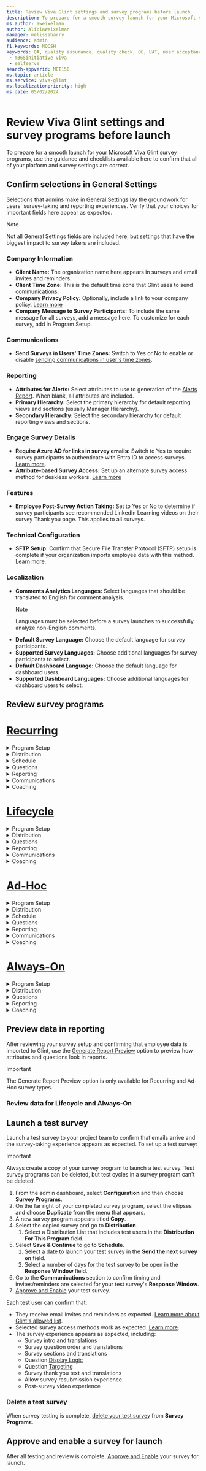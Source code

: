 ```yaml
---
title: Review Viva Glint settings and survey programs before launch
description: To prepare for a smooth survey launch for your Microsoft Viva Glint programs, use the guidance and checklists available here to confirm that all of your platform and survey settings are correct.
ms.author: aweixelman
author: AliciaWeixelman
manager: melissabarry
audience: admin
f1.keywords: NOCSH
keywords: QA, quality assurance, quality check, QC, UAT, user acceptance testing
 - m365initiative-viva
 - selfserve
search-appverid: MET150
ms.topic: article
ms.service: viva-glint
ms.localizationpriority: high
ms.date: 05/02/2024
---
```


# Review Viva Glint settings and survey programs before launch

To prepare for a smooth launch for your Microsoft Viva Glint survey programs, use the guidance and checklists available here to confirm that all of your platform and survey settings are correct.

## Confirm selections in General Settings

Selections that admins make in [General Settings](manage-general-settings.md) lay the groundwork for users' survey-taking and reporting experiences. Verify that your choices for important fields here appear as expected.

> [!NOTE]
> Not all General Settings fields are included here, but settings that have the biggest impact to survey takers are included.

### Company Information

- **Client Name:** The organization name here appears in surveys and email invites and reminders.
- **Client Time Zone:** This is the default time zone that Glint uses to send communications.
- **Company Privacy Policy:** Optionally, include a link to your company policy. [Learn more](add-privacy-policy.md)
- **Company Message to Survey Participants:** To include the same message for all surveys, add a message here. To customize for each survey, add in Program Setup.

### Communications

- **Send Surveys in Users' Time Zones:** Switch to Yes or No to enable or disable [sending communications in user's time zones](time-zones.md). 

### Reporting

- **Attributes for Alerts:** Select attributes to use to generation of the [Alerts Report](/viva/glint/reports/alerts-report-attrition-risk). When blank, all attributes are included.
- **Primary Hierarchy:** Select the primary hierarchy for default reporting views and sections (usually Manager Hierarchy).
- **Secondary Hierarchy:** Select the secondary hierarchy for default reporting views and sections.

### Engage Survey Details

- **Require Azure AD for links in survey emails:** Switch to Yes to require survey participants to authenticate with Entra ID to access surveys. [Learn more](understand-survey-access-methods.md).
- **Attribute-based Survey Access:** Set up an alternate survey access method for deskless workers. [Learn more](attribute-based-survey-access.md)

### Features

- **Employee Post-Survey Action Taking:** Set to Yes or No to determine if survey participants see recommended LinkedIn Learning videos on their survey Thank you page. This applies to all surveys.

### Technical Configuration

- **SFTP Setup:** Confirm that Secure File Transfer Protocol (SFTP) setup is complete if your organization imports employee data with this method. [Learn more](set-up-sftp.md).
 
### Localization

- **Comments Analytics Languages:** Select languages that should be translated to English for comment analysis.
    > [!NOTE]
    > Languages must be selected before a survey launches to successfully analyze non-English comments.
- **Default Survey Language:** Choose the default language for survey participants.
- **Supported Survey Languages:** Choose additional languages for survey participants to select.
- **Default Dashboard Language:** Choose the default language for dashboard users.
- **Supported Dashboard Languages:** Choose additional languages for dashboard users to select.

## Review survey programs


# [Recurring](#tab/recurring)

<details>

<summary>Program Setup</summary>

|Item   |Confirm that...  |Impact|Editable during live survey|
|:----------|:-----------|:------------|:------------|
|<ul><li>[ ] Program Name</li></ul>     |The correct value is entered and there are no spelling errors.       |Low        |Yes        |
|<ul><li>[ ] Administrators</li></ul> |The correct User Roles are selected as program admins.   |Low|Yes|
|<ul><li>[ ] Default Language</li></ul> |The correct default language is selected.  |Medium|Yes|
|<ul><li>[ ] Additional Languages</li></ul> |Correct additional survey languages are selected. Languages available are based on Supported Survey Languages selected in General Settings  |Medium|Yes*|
|<ul><li>[ ] Admin Notifications To</li></ul> |The correct user is selected for admin notification emails for this program.    |Medium|Yes|
|<ul><li>[ ] Suggested Actions Available</li></ul> |This setting is set to Yes or No correctly to allow or disallow users to create Focus Areas based on suggestion action templates.  |High|Yes|
|<ul><li>[ ] Eligible for Nudges</li></ul> |This setting is set to Yes or No correctly to enable or disable Nudges for managers to act on survey results.   |High|Yes|
|<ul><li>[ ] Allow Survey Resubmission</li></ul> |This setting is set to Yes or No correctly to allow or disallow users to reset their own surveys and resubmit during live surveys.   |High|Yes|
|<ul><li>[ ] Enable Team Conversations</li></ul> |This setting is set to Yes or No correctly to enable or disable Team Conversations for managers to act on results with a guided, in-platform experience.  |High|Yes|
|<ul><li>[ ] Confidential Responses</li></ul> |This setting is set to Yes or No correctly. This setting can only be switched to No for Employee Lifecycle surveys.  |High|No|
|<ul><li>[ ] Enable Export of Raw Survey Responses</li></ul> |This setting is set to Yes or No correctly to allow or disallow the export of raw respondent data for this program.   |High|No|
|<ul><li>[ ] Company Message to Survey Participants</li></ul> |Any optional custom messaging to survey participants and accompanying translations are entered correctly.  |High|Yes|

> [!TIP]
> *Viva Glint standard translations become available immediately for newly added languages. Custom question translations can't be added during a live survey.

</details>

<details>

<summary>Distribution</summary>

|Item   |Confirm that...  |Impact|Editable during live survey|
|:----------|:-----------|:------------|:------------|
|<ul><li>[ ] Distribution For This Program</li></ul>     |The correct Distribution Lists are selected to include users.       |High        |No*        |
|<ul><li>[ ] Exclude Groups</li></ul> |The correct Distribution lists are selected to exclude users.   |High|No|

> [!TIP]
> *Use the Send Survey option from a user’s profile to add individual users to live surveys

</details>

<details>

<summary>Schedule</summary>

|Item   |Confirm that...  |Impact|Editable during live survey|
|:----------|:-----------|:------------|:------------|
|<ul><li>[ ] The surveys go out every</li></ul>     |The survey frequency is correct (for example, every 4 months).       |Low        |Yes        |
|<ul><li>[ ] Send the next survey on</li></ul> |The survey start date is accurate.   |High|Yes|
|<ul><li>[ ] Schedule Preview</li></ul> |Upcoming survey dates are accurate based on frequency and survey start date.   |Low|Yes|
|<ul><li>[ ] Response Window</li></ul> |The number of days the survey is open for responses is correct.   |High|Yes*|

> [!TIP]
> *Use the ellipses menu on the live survey cycle and choose Manage Schedule & Invites to make changes during a live survey.

</details>


<details>

<summary>Questions</summary>

|Item   |Confirm that...  |Impact|Editable during live survey|
|:----------|:-----------|:------------|:------------|
|<ul><li>[ ] Welcome text and translations</li></ul>     |Welcome text and translations are accurate.       |High        |Yes        |
|<ul><li>[ ] Questions</li></ul> |All questions are part of the survey and that the upcoming cycle number is selected for the right questions.   |High|No|
|<ul><li>[ ] Questions: Order</li></ul> |Questions are in the correct order.   |High|Yes|
|<ul><li>[ ] Questions: Text and translations</li></ul> |Customized question text and translations are accurate.   |High|No|
|<ul><li>[ ] Questions: Targeting</li></ul> |Distribution lists selected to target questions are accurate.   |High|No|
|<ul><li>[ ] Questions: Display Logic</li></ul> |Questions that should only appear based on certain responses to other questions are set up correctly.   |High|No|
|<ul><li>[ ] Sections and translations</li></ul> |Section break/header text and translations are correct.   |Medium|No|
|<ul><li>[ ] Thank you text and translations</li></ul> |Thank you text and translations are accurate.    |High|Yes|

> [!TIP]
> - Section break: User scrolls and it disappears as you take the survey. 
> - Survey section: A persistent header with questions tied to it that remains at the top of the screen as the user responds.

</details>

<details>

<summary>Reporting</summary>

|Item   |Confirm that...  |Impact|Editable during live survey|
|:----------|:-----------|:------------|:------------|
|<ul><li>[ ] Program Roles</li></ul>     |Roles who should be added to the program are present and that they're granted live or phased access correctly.      |High        |Yes        |
|<ul><li><ol> Reporting View</li></ol></ul> |Live View or Phased Access is selected appropriately, depending on whether the role should have access to live survey data.   |Medium|Yes|
|<ul><li><ol> Concierge Visibility</li></ol></ul> |This setting is set to On or Off correctly to give managers a concierge experience in dashboards.   |Medium|Yes|
|<ul><li><ol> Broader Team Insights</li></ol></ul> |This setting is set to On or Off to allow direct reports visibility to a summary report of users' scores in this role.   |Medium|Yes|
|<ul><li><ol> Team Conversations</li></ol></ul> |This setting is set to On or Off correctly to allow managers to use in-platform Team Conversations.   |Medium|Yes|
|<ul><li><ol> Dashboard Default</li></ol></ul> |The correct report, typically Team Summary, is selected for the dashboard view.   |Medium|Yes|
|<ul><li><ol> Report Template Access</li></ol></ul> |Report templates are selected correctly to grant users access to specific reports.  |High|Yes|
|<ul><li><ol> Question Reporting Access</li></ol></ul> |Users in the role have access to the correct questions.   |Medium|Yes|
|<ul><li>[ ] Aggregate Indices</li></ul> |Question aggregates are set up and labeled correctly.   |Medium|Yes|
|<ul><li>[ ] Key Outcome</li></ul> |The correct item or aggregate is selected.   |Medium|Yes|
|<ul><li>[ ] Driver Impact Outcomes</li></ul> |The correct items or aggregates are selected.  |Medium|Yes|
|<ul><li>[ ] Manager Report Defaults</li></ul> |The correct items are selected to appear on the Manager report.   |Medium|Yes|
|<ul><li>[ ] PowerPoint Export Template</li></ul> |The correct template is selected.   |Low|Yes|
|<ul><li>[ ] Broader Team Insights PowerPoint Export Template</li></ul> |The correct template is selected.   |Low|Yes|

> [!NOTE]
> - The Team Conversations setting only appears in a Program Role when Team Conversations have been enabled in Program Setup.
> - Aggregate Indices can't be deleted after they're setup.

</details>


<details>

<summary>Communications</summary>

|Item   |Confirm that...  |Impact|Editable during live survey|
|:----------|:-----------|:------------|:------------|
|<ul><li>[ ] Notification Timing</li></ul>     |The correct timeframe is selected to deliver emails.       |High        |Yes        |
|<ul><li>[ ] Email Settings*</li></ul> |The correct email types are selected to deliver emails.   |Medium|Yes|
|<ul><li>[ ] Configure Notifications</li></ul> |Survey start, reminder, and results emails follow the correct schedule.   |High|Yes**|
|<ul><li>[ ] Translations</li></ul> |Survey start, reminder, and results emails have accurate translations.   |High|Yes**|

> [!NOTE]
> - *This setting only appears when your organization has a Personal Email Optional System Attribute set up. Personal emails are recommended for contacting exiting employees.
> - **Reminder emails can be added/edited at the survey cycle level if the added reminders aren't scheduled to send for at least 24 hours. New reminders can't be added to sent the same day.

</details>


<details>

<summary>Coaching</summary>

|Item   |Confirm that...  |Impact|Editable during live survey|
|:----------|:-----------|:------------|:------------|
|<ul><li>[ ] Interpretation</li></ul>     |The correct content is selected for the Interpretation Guide.       |Medium        |Yes        |
|<ul><li>[ ] Top Strengths</li></ul> |The correct content is selected for Top Strengths.    |Medium        |Yes        |
|<ul><li>[ ] Top Opportunities</li></ul> |The correct content is selected for Top Opportunities   |Medium        |Yes        |

> [!TIP]
> Save and continue without edits to keep default selections for Coaching content.

</details>





# [Lifecycle](#tab/lifecycle)

<details>

<summary>Program Setup</summary>

|Item   |Confirm that...  |Impact|Editable during live survey
|:----------|:-----------|:------------|:------------|
|<ul><li>[ ] Program Name</li></ul>     |The correct value is entered and there are no spelling errors.       |Low        |Yes        |
|<ul><li>[ ] Administrators</li></ul> |The correct User Roles are selected as program admins.   |Low|Yes|
|<ul><li>[ ] Default Language</li></ul> |The correct default language is selected.  |Medium|Yes|
|<ul><li>[ ] Additional Languages</li></ul> |Correct additional survey languages are selected. Languages available are based on Supported Survey Languages selected in General Settings  |Medium|Yes*|
|<ul><li>[ ] Suggested Actions Available</li></ul> |This setting is set to Yes or No correctly to allow or disallow users to create Focus Areas based on suggestion action templates.  |High|Yes|
|<ul><li>[ ] Response Window</li></ul> |The correct number of days is selected.   |High|Yes**|
|<ul><li>[ ] Waiting Period Between Surveys</li></ul> |The correct number of days is selected.   |High|Yes**|
|<ul><li>[ ] Allow Survey Resubmission</li></ul> |This setting is set to Yes or No correctly to allow or disallow users to reset their own surveys and resubmit during live surveys.   |High|Yes|
|<ul><li>[ ] Confidential Responses</li></ul> |This setting is set to Yes or No correctly. This setting can only be switched to No for Employee Lifecycle surveys.  |High|No|
|<ul><li>[ ] Enable Export of Raw Survey Responses</li></ul> |This setting is set to Yes or No correctly to allow or disallow the export of raw respondent data for this program.   |High|No|
|<ul><li>[ ] Company Message to Survey Participants</li></ul> |Any optional custom messaging to survey participants and accompanying translations are entered correctly.  |High|Yes|

> [!TIP]
> *Viva Glint standard translations become available immediately for newly added languages. Custom question translations can't be added during a live survey.

> [!NOTE]
> **Updating the Response Window and Waiting Period Between Surveys affects future surveys only.

</details>

<details>

<summary>Distribution</summary>

|Item   |Confirm that...  |Impact|Editable during live survey|
|:----------|:-----------|:------------|:------------|
|<ul><li>[ ] Employee Attribute</li></ul>     |The correct date (hire or exit) is selected as a trigger date for surveys.       |High        |No        |
|<ul><li>[ ] Distribution For This Program</li></ul>     |The correct Distribution Lists are selected to include users.       |High        |No*        |
|<ul><li>[ ] Exclude Groups</li></ul> |The correct Distribution lists are selected to exclude users.   |High|No|

> [!TIP]
> *Use the Send Survey option from a user’s profile to add individual users to live surveys.

</details>



<details>

<summary>Questions</summary>

|Item   |Confirm that...  |Impact|Editable during live survey|
|:----------|:-----------|:------------|:------------|
|<ul><li>[ ] Welcome text and translations</li></ul>     |Welcome text and translations are accurate.       |High        |Yes        |
|<ul><li>[ ] Questions</li></ul> |All questions are part of the survey and that the upcoming cycle number is selected for the right questions.   |High|No|
|<ul><li>[ ] Questions: Order</li></ul> |Questions are in the correct order.   |High|Yes|
|<ul><li>[ ] Questions: Text and translations</li></ul> |Customized question text and translations are accurate.   |High|No|
|<ul><li>[ ] Questions: Targeting</li></ul> |Distribution lists selected to target questions are accurate.   |High|No|
|<ul><li>[ ] Questions: Display Logic</li></ul> |Questions that should only appear based on certain responses to other questions are set up correctly.   |High|No|
|<ul><li>[ ] Sections and translations</li></ul> |Section break/header text and translations are correct.   |Medium|No|
|<ul><li>[ ] Thank you text and translations</li></ul> |Thank you text and translations are accurate.    |High|Yes|

> [!TIP]
> - Section break: User scrolls and it disappears as you take the survey. 
> - Survey section: A persistent header with questions tied to it that remains at the top of the screen as the user responds.

</details>



<details>

<summary>Reporting</summary>

|Item   |Confirm that...  |Impact|Editable during live survey|
|:----------|:-----------|:------------|:------------|
|<ul><li>[ ] Program Roles</li></ul>     |Roles who should be added to the program are present and that they're granted live or phased access correctly.      |High        |Yes        |
|<ul><li><ol> Dashboard Default</li></ol></ul> |The correct report, typically Team Summary, is selected for the dashboard view.   |Medium|Yes|
|<ul><li><ol> Report Template Access</li></ol></ul> |Report templates are selected correctly to grant users access to specific reports.  |High|Yes|
|<ul><li><ol> Question Reporting Access</li></ol></ul> |Users in the role have access to the correct questions.   |Medium|Yes|
|<ul><li>[ ] Aggregate Indices</li></ul> |Question aggregates are set up and labeled correctly.   |Medium|Yes|
|<ul><li>[ ] Key Outcome</li></ul> |The correct item or aggregate is selected.   |Medium|Yes|
|<ul><li>[ ] Driver Impact Outcomes</li></ul> |The correct items or aggregates are selected.  |Medium|Yes|
|<ul><li>[ ] Manager Report Defaults</li></ul> |The correct items are selected to appear on the Manager report.   |Medium|Yes|
|<ul><li>[ ] PowerPoint Export Template</li></ul> |The correct template is selected.   |Low|Yes|
|<ul><li>[ ] Broader Team Insights PowerPoint Export Template</li></ul> |The correct template is selected.   |Low|Yes|

> [!NOTE]
> Aggregate Indices can't be deleted after they're setup.

</details>

<details>

<summary>Communications</summary>

|Item   |Confirm that...  |Impact|Editable during live survey|
|:----------|:-----------|:------------|:------------|
|<ul><li>[ ] Notification Timing</li></ul>     |The correct timeframe is selected to deliver emails.       |High        |Yes        |
|<ul><li>[ ] Email Settings*</li></ul> |The correct email types are selected to deliver emails.   |Medium|Yes|
|<ul><li>[ ] Configure Notifications</li></ul> |Survey start, reminder, and results emails follow the correct schedule.   |High|Yes**|
|<ul><li>[ ] Translations</li></ul> |Survey start, reminder, and results emails have accurate translations.   |High|Yes**|

> [!NOTE]
> - *This setting only appears when your organization has a Personal Email Optional System Attribute set up. Personal emails are recommended for contacting exiting employees.
> - **Reminder emails can be added/edited at the survey cycle level if the added reminders aren't scheduled to send for at least 24 hours. New reminders can't be added to sent the same day.
</details>


<details>

<summary>Coaching</summary>

|Item   |Confirm that...  |Impact|Editable during live survey|
|:----------|:-----------|:------------|:------------|
|<ul><li>[ ] Interpretation</li></ul>     |The correct content is selected for the Interpretation Guide.       |Medium        |Yes        |
|<ul><li>[ ] Top Strengths</li></ul> |The correct content is selected for Top Strengths.    |Medium        |Yes        |
|<ul><li>[ ] Top Opportunities</li></ul> |The correct content is selected for Top Opportunities   |Medium        |Yes        |

> [!TIP]
> Save and continue without edits to keep default selections for Coaching content.

</details>



# [Ad-Hoc](#tab/adhoc)

<details>

<summary>Program Setup</summary>

|Item   |Confirm that...  |Impact|Editable during live survey|
|:----------|:-----------|:------------|:------------|
|<ul><li>[ ] Program Name</li></ul>     |The correct value is entered and there are no spelling errors.       |Low        |Yes        |
|<ul><li>[ ] Administrators</li></ul> |The correct User Roles are selected as program admins.   |Low|Yes|
|<ul><li>[ ] Default Language</li></ul> |The correct default language is selected.  |Medium|Yes|
|<ul><li>[ ] Additional Languages</li></ul> |Correct additional survey languages are selected. Languages available are based on Supported Survey Languages selected in General Settings  |Medium|Yes*|
|<ul><li>[ ] Admin Notifications To</li></ul> |The correct user is selected for admin notification emails for this program.    |Medium|Yes|
|<ul><li>[ ] Suggested Actions Available</li></ul> |This setting is set to Yes or No correctly to allow or disallow users to create Focus Areas based on suggestion action templates.  |High|Yes|
|<ul><li>[ ] Eligible for Nudges</li></ul> |This setting is set to Yes or No correctly to enable or disable Nudges for managers to act on survey results.   |High|Yes|
|<ul><li>[ ] Allow Survey Resubmission</li></ul> |This setting is set to Yes or No correctly to allow or disallow users to reset their own surveys and resubmit during live surveys.   |High|Yes|
|<ul><li>[ ] Confidential Responses</li></ul> |This setting is set to Yes or No correctly. This setting can only be switched to No for Employee Lifecycle surveys.  |High|No|
|<ul><li>[ ] Enable Export of Raw Survey Responses</li></ul> |This setting is set to Yes or No correctly to allow or disallow the export of raw respondent data for this program.   |High|No|
|<ul><li>[ ] Company Message to Survey Participants</li></ul> |Any optional custom messaging to survey participants and accompanying translations are entered correctly.  |High|Yes|

> [!TIP]
> *Viva Glint standard translations become available immediately for newly added languages. Custom question translations can't be added during a live survey.

</details>


<details>

<summary>Distribution</summary>

|Item   |Confirm that...  |Impact|Editable during live survey|
|:----------|:-----------|:------------|:------------|
|<ul><li>[ ] Distribution For This Program</li></ul>     |The correct Distribution Lists are selected to include users.       |High        |No*        |
|<ul><li>[ ] Exclude Groups</li></ul> |The correct Distribution lists are selected to exclude users.   |High|No|

> [!TIP]
> *Use the Send Survey option from a user’s profile to add individual users to live surveys

</details>


<details>

<summary>Schedule</summary>

|Item   |Confirm that...  |Impact|Editable during live survey|
|:----------|:-----------|:------------|:------------|
|<ul><li>[ ] Send the next survey on</li></ul> |The survey start date is accurate.   |High|Yes|
|<ul><li>[ ] Response Window</li></ul> |The number of days the survey is open for responses is correct.   |High|Yes*|

> [!TIP]
> *Use the ellipses menu on the live survey cycle and choose Manage Schedule & Invites to make changes during a live survey.

</details>


<details>

<summary>Questions</summary>

|Item   |Confirm that...  |Impact|Editable during live survey|
|:----------|:-----------|:------------|:------------|
|<ul><li>[ ] Welcome text and translations</li></ul>     |Welcome text and translations are accurate.       |High        |Yes        |
|<ul><li>[ ] Questions</li></ul> |All questions are part of the survey and that the upcoming cycle number is selected for the right questions.   |High|No|
|<ul><li>[ ] Questions: Order</li></ul> |Questions are in the correct order.   |High|Yes|
|<ul><li>[ ] Questions: Text and translations</li></ul> |Customized question text and translations are accurate.   |High|No|
|<ul><li>[ ] Questions: Targeting</li></ul> |Distribution lists selected to target questions are accurate.   |High|No|
|<ul><li>[ ] Questions: Display Logic</li></ul> |Questions that should only appear based on certain responses to other questions are set up correctly.   |High|No|
|<ul><li>[ ] Sections and translations</li></ul> |Section break/header text and translations are correct.   |Medium|No|
|<ul><li>[ ] Thank you text and translations</li></ul> |Thank you text and translations are accurate.    |High|Yes|

> [!TIP]
> - Section break: User scrolls and it disappears as you take the survey. 
> - Survey section: A persistent header with questions tied to it that remains at the top of the screen as the user responds.

</details>


<details>

<summary>Reporting</summary>


|Item   |Confirm that...  |Impact|Editable during live survey|
|:----------|:-----------|:------------|:------------|
|<ul><li>[ ] Program Roles</li></ul>     |Roles who should be added to the program are present and that they're granted live or phased access correctly.      |High        |Yes        |
|<ul><li><ol> Reporting View</li></ol></ul> |Live View or Phased Access is selected appropriately, depending on whether the role should have access to live survey data.   |Medium|Yes|
|<ul><li><ol> Concierge Visibility</li></ol></ul> |This setting is set to On or Off correctly to give managers a concierge experience in dashboards.   |Medium|Yes|
|<ul><li><ol> Broader Team Insights</li></ol></ul> |This setting is set to On or Off to allow direct reports visibility to a summary report of users' scores in this role.   |Medium|Yes|
|<ul><li><ol> Dashboard Default</li></ol></ul> |The correct report, typically Team Summary, is selected for the dashboard view.   |Medium|Yes|
|<ul><li><ol> Report Template Access</li></ol></ul> |Report templates are selected correctly to grant users access to specific reports.  |High|Yes|
|<ul><li><ol> Question Reporting Access</li></ol></ul> |Users in the role have access to the correct questions.   |Medium|Yes|
|<ul><li>[ ] Aggregate Indices</li></ul> |Question aggregates are set up and labeled correctly.   |Medium|Yes|
|<ul><li>[ ] Key Outcome</li></ul> |The correct item or aggregate is selected.   |Medium|Yes|
|<ul><li>[ ] Driver Impact Outcomes</li></ul> |The correct items or aggregates are selected.  |Medium|Yes|
|<ul><li>[ ] Manager Report Defaults</li></ul> |The correct items are selected to appear on the Manager report.   |Medium|Yes|
|<ul><li>[ ] PowerPoint Export Template</li></ul> |The correct template is selected.   |Low|Yes|
|<ul><li>[ ] Broader Team Insights PowerPoint Export Template</li></ul> |The correct template is selected.   |Low|Yes|

> [!NOTE]
> Aggregate Indices can't be deleted after they're setup.



</details>


<details>

<summary>Communications</summary>

|Item   |Confirm that...  |Impact|Editable during live survey|
|:----------|:-----------|:------------|:------------|
|<ul><li>[ ] Notification Timing</li></ul>     |The correct timeframe is selected to deliver emails.       |High        |Yes        |
|<ul><li>[ ] Email Settings*</li></ul> |The correct email types are selected to deliver emails.   |Medium|Yes|
|<ul><li>[ ] Configure Notifications</li></ul> |Survey start, reminder, and results emails follow the correct schedule.   |High|Yes**|
|<ul><li>[ ] Translations</li></ul> |Survey start, reminder, and results emails have accurate translations.   |High|Yes**|

> [!NOTE]
> - *This setting only appears when your organization has a Personal Email Optional System Attribute set up. Personal emails are recommended for contacting exiting employees.
> - **Reminder emails can be added/edited at the survey cycle level if the added reminders aren't scheduled to send for at least 24 hours. New reminders can't be added to sent the same day.

</details>



<details>

<summary>Coaching</summary>

|Item   |Confirm that...  |Impact|Editable during live survey|
|:----------|:-----------|:------------|:------------|
|<ul><li>[ ] Interpretation</li></ul>     |The correct content is selected for the Interpretation Guide.       |Medium        |Yes        |
|<ul><li>[ ] Top Strengths</li></ul> |The correct content is selected for Top Strengths.    |Medium        |Yes        |
|<ul><li>[ ] Top Opportunities</li></ul> |The correct content is selected for Top Opportunities   |Medium        |Yes        |

> [!TIP]
> Save and continue without edits to keep default selections for Coaching content.

</details>




# [Always-On](#tab/alwayson)

<details>

<summary>Program Setup</summary>

|Item   |Confirm that...  |Impact|Editable during live survey|
|:----------|:-----------|:------------|:------------|
|<ul><li>[ ] Program Name</li></ul>     |The correct value is entered and there are no spelling errors.       |Low        |Yes        |
|<ul><li>[ ] Administrators</li></ul> |The correct User Roles are selected as program admins.   |Low|Yes|
|<ul><li>[ ] Default Language</li></ul> |The correct default language is selected.  |Medium|Yes|
|<ul><li>[ ] Additional Languages</li></ul> |Correct additional survey languages are selected. Languages available are based on Supported Survey Languages selected in General Settings  |Medium|Yes*|
|<ul><li>[ ] Suggested Actions Available</li></ul> |This setting is set to Yes or No correctly to allow or disallow users to create Focus Areas based on suggestion action templates.  |High|Yes|
|<ul><li>[ ] Response Window</li></ul> |The correct number of days is selected.   |High|Yes**|
|<ul><li>[ ] Next Survey Available</li></ul> |The correct number of days is selected.   |High|Yes**|
|<ul><li>[ ] Confidential Responses</li></ul> |This setting is set to Yes or No correctly. This setting can only be switched to No for Employee Lifecycle surveys.  |High|No|
|<ul><li>[ ] Enable Export of Raw Survey Responses</li></ul> |This setting is set to Yes or No correctly to allow or disallow the export of raw respondent data for this program.   |High|No|
|<ul><li>[ ] Company Message to Survey Participants</li></ul> |Any optional custom messaging to survey participants and accompanying translations are entered correctly.  |High|Yes|

> [!TIP]
> *Viva Glint standard translations become available immediately for newly added languages. Custom question translations can't be added during a live survey.

> [!NOTE]
> **Updating the Response Window and Waiting Period Between Surveys affects future surveys only.

</details>



<details>

<summary>Distribution</summary>

|Item   |Confirm that...  |Impact|Editable during live survey|
|:----------|:-----------|:------------|:------------|
|<ul><li>[ ] Distribution For This Program</li></ul>     |The correct Distribution Lists are selected to include users.       |High        |No        |
|<ul><li>[ ] Exclude Groups</li></ul> |The correct Distribution lists are selected to exclude users.   |High|No|


</details>




<details>

<summary>Questions</summary>

|Item   |Confirm that...  |Impact|Editable during live survey|
|:----------|:-----------|:------------|:------------|
|<ul><li>[ ] Welcome text and translations</li></ul>     |Welcome text and translations are accurate.       |High        |Yes        |
|<ul><li>[ ] Questions</li></ul> |All questions are part of the survey and that the upcoming cycle number is selected for the right questions.   |High|No|
|<ul><li>[ ] Questions: Order</li></ul> |Questions are in the correct order.   |High|Yes|
|<ul><li>[ ] Questions: Text and translations</li></ul> |Customized question text and translations are accurate.   |High|No|
|<ul><li>[ ] Questions: Targeting</li></ul> |Distribution lists selected to target questions are accurate.   |High|No|
|<ul><li>[ ] Questions: Display Logic</li></ul> |Questions that should only appear based on certain responses to other questions are set up correctly.   |High|No|
|<ul><li>[ ] Sections and translations</li></ul> |Section break/header text and translations are correct.   |Medium|No|
|<ul><li>[ ] Thank you text and translations</li></ul> |Thank you text and translations are accurate.    |High|Yes|

> [!TIP]
> - Section break: User scrolls and it disappears as you take the survey. 
> - Survey section: A persistent header with questions tied to it that remains at the top of the screen as the user responds.

</details>


<details>

<summary>Reporting</summary>

|Item   |Confirm that...  |Impact|Editable during live survey|
|:----------|:-----------|:------------|:------------|
|<ul><li>[ ] Program Roles</li></ul>     |Roles who should be added to the program are present and that they're granted live or phased access correctly.      |High        |Yes        |
|<ul><li><ol> Dashboard Default</li></ol></ul> |The correct report, typically Team Summary, is selected for the dashboard view.   |Medium|Yes|
|<ul><li><ol> Report Template Access</li></ol></ul> |Report templates are selected correctly to grant users access to specific reports.  |High|Yes|
|<ul><li><ol> Question Reporting Access</li></ol></ul> |Users in the role have access to the correct questions.   |Medium|Yes|
|<ul><li>[ ] Aggregate Indices</li></ul> |Question aggregates are set up and labeled correctly.   |Medium|Yes|
|<ul><li>[ ] Key Outcome</li></ul> |The correct item or aggregate is selected.   |Medium|Yes|
|<ul><li>[ ] Driver Impact Outcomes</li></ul> |The correct items or aggregates are selected.  |Medium|Yes|
|<ul><li>[ ] Manager Report Defaults</li></ul> |The correct items are selected to appear on the Manager report.   |Medium|Yes|
|<ul><li>[ ] PowerPoint Export Template</li></ul> |The correct template is selected.   |Low|Yes|
|<ul><li>[ ] Broader Team Insights PowerPoint Export Template</li></ul> |The correct template is selected.   |Low|Yes|

> [!NOTE]
> Aggregate Indices can't be deleted after they're setup.

</details>



<details>

<summary>Coaching</summary>

|Item   |Confirm that...  |Impact|Editable during live survey|
|:----------|:-----------|:------------|:------------|
|<ul><li>[ ] Interpretation</li></ul>     |The correct content is selected for the Interpretation Guide.       |Medium        |Yes        |
|<ul><li>[ ] Top Strengths</li></ul> |The correct content is selected for Top Strengths.    |Medium        |Yes        |
|<ul><li>[ ] Top Opportunities</li></ul> |The correct content is selected for Top Opportunities   |Medium        |Yes        |

> [!TIP]
> Save and continue without edits to keep default selections for Coaching content.

</details>



## Preview data in reporting

After reviewing your survey setup and confirming that employee data is imported to Glint, use the [Generate Report Preview](preview-demo-reporting.md) option to preview how attributes and questions look in reports.

> [!IMPORTANT]
> The Generate Report Preview option is only available for Recurring and Ad-Hoc survey types.

### Review data for Lifecycle and Always-On



## Launch a test survey

Launch a test survey to your project team to confirm that emails arrive and the survey-taking experience appears as expected. To set up a test survey:

> [!IMPORTANT]
> Always create a copy of your survey program to launch a test survey. Test survey programs can be deleted, but test cycles in a survey program can't be deleted.

1. From the admin dashboard, select **Configuration** and then choose **Survey Programs**.
1. On the far right of your completed survey program, select the ellipses and choose **Duplicate** from the menu that appears.
1. A new survey program appears titled **<survey name> Copy**.
1. Select the copied survey and go to **Distribution**.
   1. Select a Distribution List that includes test users in the **Distribution For This Program** field.
1. Select **Save & Continue** to go to **Schedule**.
   1. Select a date to launch your test survey in the **Send the next survey on** field.
   1. Select a number of days for the test survey to be open in the **Response Window** field.
1. Go to the **Communications** section to confirm timing and invites/reminders are selected for your test survey's **Response Window**.
1. [Approve and Enable](preview-manage-enable-engage-programs.md) your test survey.

Each test user can confirm that:  

- They receive email invites and reminders as expected. [Learn more about Glint's allowed list](allowed-list.md).
- Selected survey access methods work as expected. [Learn more](understand-survey-access-methods.md).
- The survey experience appears as expected, including: 
  - Survey intro and translations
  - Survey question order and translations
  - Survey sections and translations
  - Question [Display Logic](viva-glint-display-logic.md)
  - Question [Targeting](targeted-survey-items.md)
  - Survey thank you text and translations
  - Allow survey resubmission experience
  - Post-survey video experience

### Delete a test survey

When survey testing is complete, [delete your test survey](delete-survey-data.md) from **Survey Programs**.

## Approve and enable a survey for launch

After all testing and review is complete, [Approve and Enable](preview-manage-enable-engage-programs.md) your survey for launch.
